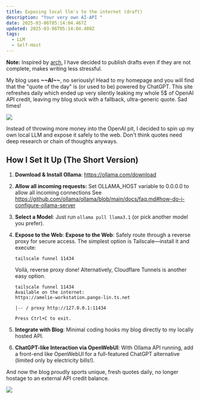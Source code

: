 ```yaml
---
title: Exposing local llm's to the internet (draft)
description: "Your very own AI-API "
date: 2025-03-06T05:14:04.467Z
updated: 2025-03-06T05:14:04.480Z
tags:
  - LLM
  - Self-Host
---
```

**Note:** Inspired by [arch](https://architchandra.com/articles/the-perfectionists-guide-to-deploying-a-statamic-website-to-vercel), I have decided to publish drafts even if they are not complete, makes writing less stressful.

My blog uses **\~\~AI\~\~**, no seriously! Head to my homepage and you will find that the "quote of the day" is (or used to be) powered by ChatGPT. This site refreshes daily which ended up very silently leaking my whole 5$ of OpenAI API credit, leaving my blog stuck with a fallback, ultra-generic quote. Sad times! 

![](/img/alvin.png)

Instead of throwing more money into the OpenAI pit, I decided to spin up my own local LLM and expose it safely to the web. Don't think quotes need deep research or chain of thoughts anyways.

## How I Set It Up (The Short Version)

1. **Download & Install Ollama**: <https://ollama.com/download>
2. **Allow all incoming requests:** Set OLLAMA_HOST variable to 0.0.0.0 to allow all incoming connections See <https://github.com/ollama/ollama/blob/main/docs/faq.md#how-do-i-configure-ollama-server>
3. **Select a Model**: Just run `ollama pull llama3.1` (or pick another model you prefer).
4. **Expose to the Web**: **Expose to the Web**: Safely route through a reverse proxy for secure access. The simplest option is Tailscale—install it and execute:

   ```
   tailscale funnel 11434
   ```

   Voilà, reverse proxy done! Alternatively, Cloudflare Tunnels is another easy option.

   ```
   tailscale funnel 11434
   Available on the internet:
   https://amelie-workstation.pango-lin.ts.net

   |-- / proxy http://127.0.0.1:11434

   Press Ctrl+C to exit.
   ```


5. **Integrate with Blog**: Minimal coding hooks my blog directly to my locally hosted API.
6. **ChatGPT-like Interaction via OpenWebUI**: With Ollama API running, add a front-end like OpenWebUI for a full-featured ChatGPT alternative (limited only by electricity bills!).

And now the blog proudly sports unique, fresh quotes daily, no longer hostage to an external API credit balance.

![](/img/mandela.png)